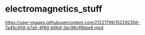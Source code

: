 # electromagnetics_stuff



https://user-images.githubusercontent.com/21221799/152292356-7a45c958-b7a5-4f9d-b66d-3ec96cf9bbe9.mp4

